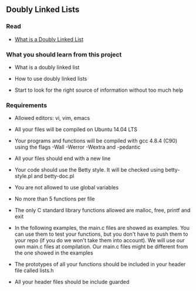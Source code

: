 ## Doubly Linked Lists



### Read



- [What is a Doubly Linked List](https://www.youtube.com/watch?v=k0pjD12bzP0)



### What you should learn from this project



- What is a doubly linked list

- How to use doubly linked lists

- Start to look for the right source of information without too much help



### Requirements



- Allowed editors: vi, vim, emacs

- All your files will be compiled on Ubuntu 14.04 LTS

- Your programs and functions will be compiled with gcc 4.8.4 (C90) using the flags -Wall -Werror -Wextra and -pedantic

- All your files should end with a new line

- Your code should use the Betty style. It will be checked using betty-style.pl and betty-doc.pl

- You are not allowed to use global variables

- No more than 5 functions per file

- The only C standard library functions allowed are malloc, free, printf and exit

- In the following examples, the main.c files are showed as examples. You can use them to test your functions, but you don't have to push them to your repo (if you do we won't take them into account). We will use our own main.c files at compilation. Our main.c files might be different from the one showed in the examples

- The prototypes of all your functions should be included in your header file called lists.h

- All your header files should be include guarded
